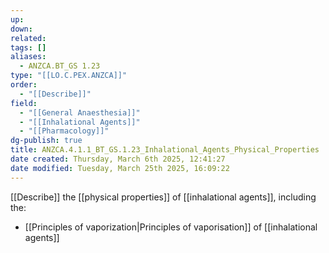 ```yaml
---
up: 
down: 
related: 
tags: []
aliases:
  - ANZCA.BT_GS 1.23
type: "[[LO.C.PEX.ANZCA]]"
order:
  - "[[Describe]]"
field:
  - "[[General Anaesthesia]]"
  - "[[Inhalational Agents]]"
  - "[[Pharmacology]]"
dg-publish: true
title: ANZCA.4.1.1_BT_GS.1.23_Inhalational_Agents_Physical_Properties
date created: Thursday, March 6th 2025, 12:41:27
date modified: Tuesday, March 25th 2025, 16:09:22
---
```


[[Describe]] the [[physical properties]] of [[inhalational agents]], including the:

* [[Principles of vaporization|Principles of vaporisation]] of [[inhalational agents]]
